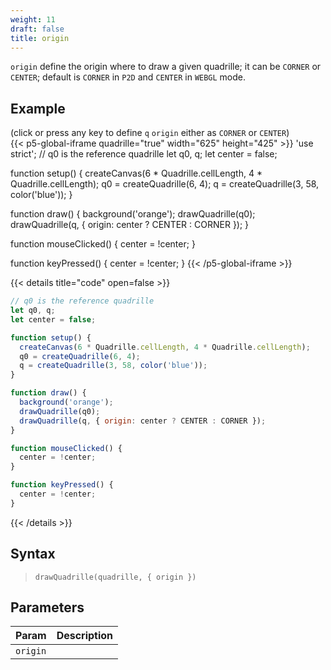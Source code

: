 ```yaml
---
weight: 11
draft: false  
title: origin
---
```


`origin` define the origin where to draw a given quadrille; it can be `CORNER` or `CENTER`; default is `CORNER` in `P2D` and `CENTER` in `WEBGL` mode.

## Example

(click or press any key to define `q` `origin` either as `CORNER` or `CENTER`)\
{{< p5-global-iframe quadrille="true" width="625" height="425" >}}
'use strict';
// q0 is the reference quadrille
let q0, q;
let center = false;

function setup() {
  createCanvas(6 * Quadrille.cellLength, 4 * Quadrille.cellLength);
  q0 = createQuadrille(6, 4);
  q = createQuadrille(3, 58, color('blue'));
}

function draw() {
  background('orange');
  drawQuadrille(q0);
  drawQuadrille(q, { origin: center ? CENTER : CORNER });
}

function mouseClicked() {
  center = !center;
}

function keyPressed() {
  center = !center;
}
{{< /p5-global-iframe >}}

{{< details title="code" open=false >}}
```js
// q0 is the reference quadrille
let q0, q;
let center = false;

function setup() {
  createCanvas(6 * Quadrille.cellLength, 4 * Quadrille.cellLength);
  q0 = createQuadrille(6, 4);
  q = createQuadrille(3, 58, color('blue'));
}

function draw() {
  background('orange');
  drawQuadrille(q0);
  drawQuadrille(q, { origin: center ? CENTER : CORNER });
}

function mouseClicked() {
  center = !center;
}

function keyPressed() {
  center = !center;
}
```
{{< /details >}}

## Syntax

> `drawQuadrille(quadrille, { origin })`

## Parameters

| Param    | Description                                                   |
|----------|---------------------------------------------------------------|
| `origin` |   |